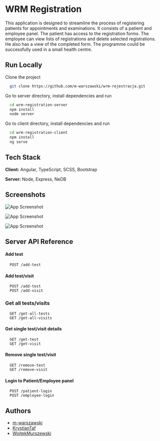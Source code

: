 
# WRM Registration

This application is designed to streamline the process of registering patients for appointments and examinations. It consists of a patient and employee panel. The patient has access to the registration forms. The employee can view lists of registrations and delete selected registrations. He also has a view of the completed form. The programme could be successfully used in a small health centre.


## Run Locally

Clone the project

```bash
  git clone https://github.com/m-warszawski/wrm-rejestracja.git
```

Go to server directory, install dependencies and run

```bash
  cd wrm-registration-server
  npm install
  node server
```

Go to client directory, install dependencies and run

```bash
  cd wrm-registration-client
  npm install
  ng serve
```

## Tech Stack

**Client:** Angular, TypeScript, SCSS, Bootstrap

**Server:** Node, Express, NeDB


## Screenshots

![App Screenshot](https://github.com/m-warszawski/wrm-rejestracja/blob/main/Screenshot_1.png)

![App Screenshot](https://github.com/m-warszawski/wrm-rejestracja/blob/main/Screenshot_2.png)

![App Screenshot](https://github.com/m-warszawski/wrm-rejestracja/blob/main/Screenshot_3.png)



## Server API Reference

#### Add test

```http
  POST /add-test
```

#### Add test/visit

```http
  POST /add-test
  POST /add-visit
```

### Get all tests/visits

```http
  GET /get-all-tests
  GET /get-all-visits
```

#### Get single test/visit details

```http
  GET /get-test
  GET /get-visit
```

#### Remove single test/visit

```http
  GET /remove-test
  GET /remove-visit
```

#### Login to Patient/Employee panel

```http
  POST /patient-login
  POST /employee-login
```

## Authors

- [m-warszawski](https://www.github.com/m-warszawski)
- [KrystianTaf](https://www.github.com/KrystianTaf)
- [WojtekMurszewski](https://www.github.com/WojciechMurszewski)


